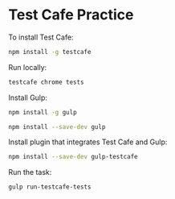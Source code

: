 # Test Cafe Practice

To install Test Cafe:

```bash
npm install -g testcafe
```

Run locally:

```bash
testcafe chrome tests
```

Install Gulp:

```bash
npm install -g gulp
```

```bash
npm install --save-dev gulp
```

Install plugin that integrates Test Cafe and Gulp:

```bash
npm install --save-dev gulp-testcafe
```

Run the task:

```bash
gulp run-testcafe-tests
```
